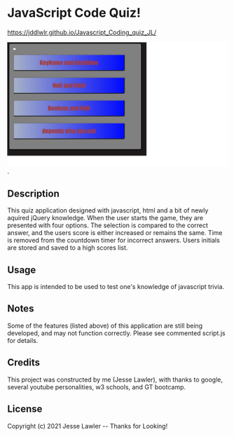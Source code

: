 # JavaScript Code Quiz! 
 https://jddlwlr.github.io/Javascript_Coding_quiz_JL/

 ![basic depiction of webpage](assets\SiteImage.jpg "check it out!").

## Description

This quiz application designed with javascript, html and a bit of newly aquired jQuery knowledge. When the user starts the game, they are presented with four options. The selection is compared to the correct answer, and the users score is either increased or remains the same. Time is removed from the countdown timer for incorrect answers. Users initials are stored and saved to a high scores list.  

## Usage

This app is intended to be used to test one's knowledge of javascript trivia. 

## Notes

Some of the features (listed above) of this application are still being developed, and may not function correctly. Please see commented script.js for details. 


## Credits

This project was constructed by me (Jesse Lawler), with thanks to google, several youtube personalities, w3 schools, and GT bootcamp.


## License

Copyright (c) 2021 Jesse Lawler -- Thanks for Looking! 

